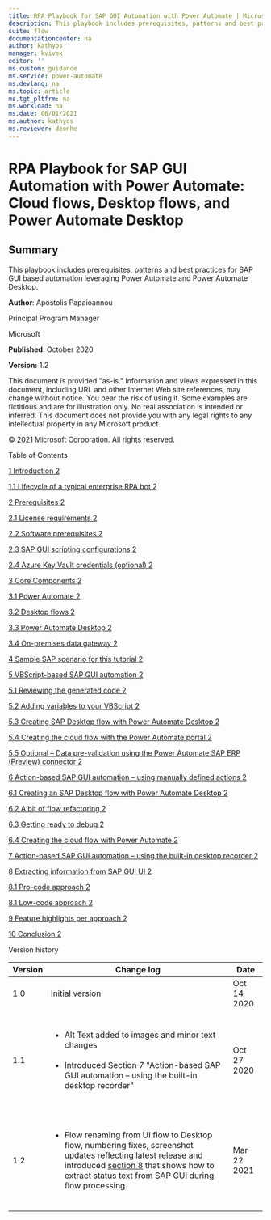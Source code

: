 ```yaml
---
title: RPA Playbook for SAP GUI Automation with Power Automate | Microsoft Docs
description: This playbook includes prerequisites, patterns and best practices for SAP GUI based automation leveraging Power Automate and Power Automate Desktop.
suite: flow
documentationcenter: na
author: kathyos
manager: kvivek
editor: ''
ms.custom: guidance
ms.service: power-automate
ms.devlang: na
ms.topic: article
ms.tgt_pltfrm: na
ms.workload: na
ms.date: 06/01/2021
ms.author: kathyos
ms.reviewer: deonhe
---
```



# RPA Playbook for SAP GUI Automation with Power Automate: Cloud flows, Desktop flows, and Power Automate Desktop

## Summary

This playbook includes prerequisites, patterns and best practices for SAP GUI based automation leveraging Power Automate and Power Automate Desktop.

**Author**: Apostolis Papaioannou

Principal Program Manager

Microsoft

**Published**: October 2020

**Version:** 1.2

This document is provided "as-is." Information and views expressed in this document, including URL and other Internet Web site references, may change without notice. You bear the risk of using it. Some examples are fictitious and are for illustration only. No real association is intended or inferred. This document does not provide you with any legal rights to any intellectual property in any Microsoft product.

© 2021 Microsoft Corporation. All rights reserved. 

Table of Contents

[1 Introduction 2](introduction.md)

[1.1 Lifecycle of a typical enterprise RPA bot 2](#lifecycle-of-a-typical-enterprise-rpa-bot)

[2 Prerequisites 2](#prerequisites)

[2.1 License requirements 2](#license-requirements)

[2.2 Software prerequisites 2](#software-prerequisites)

[2.3 SAP GUI scripting configurations 2](#sap-gui-scripting-configurations)

[2.4 Azure Key Vault credentials (optional) 2](#azure-key-vault-credentials-optional)

[3 Core Components 2](#core-components)

[3.1 Power Automate 2](#power-automate)

[3.2 Desktop flows 2](#desktop-flows)

[3.3 Power Automate Desktop 2](#power-automate-desktop)

[3.4 On-premises data gateway 2](#on-premises-data-gateway)

[4 Sample SAP scenario for this tutorial 2](#sample-sap-scenario-for-this-tutorial)

[5 VBScript-based SAP GUI automation 2](#vbscript-based-sap-gui-automation)

[5.1 Reviewing the generated code 2](#reviewing-the-generated-code)

[5.2 Adding variables to your VBScript 2](#adding-variables-to-your-vbscript)

[5.3 Creating SAP Desktop flow with Power Automate Desktop 2](#creating-sap-desktop-flow-with-power-automate-desktop)

[5.4 Creating the cloud flow with the Power Automate portal 2](#creating-the-api-flow-with-the-power-automate-portal)

[5.5 Optional – Data pre-validation using the Power Automate SAP ERP (Preview) connector 2](#optional-–-data-pre-validation-using-the-power-automate-sap-erp-preview-connector)

[6 Action-based SAP GUI automation – using manually defined actions 2](#action-based-sap-gui-automation-–-using-manually-defined-actions)

[6.1 Creating an SAP Desktop flow with Power Automate Desktop 2](#creating-an-sap-desktop-flow-with-power-automate-desktop)

[6.2 A bit of flow refactoring 2](#a-bit-of-flow-refactoring)

[6.3 Getting ready to debug 2](#getting-ready-to-debug)

[6.4 Creating the cloud flow with Power Automate 2](#creating-the-api-flow-with-power-automate)

[7 Action-based SAP GUI automation – using the built-in desktop recorder 2](#action-based-sap-gui-automation-–-using-the-built-in-desktop-recorder)

[8 Extracting information from SAP GUI UI 2](#extracting-information-from-sap-gui-ui)

[8.1 Pro-code approach 2](#pro-code-approach)

[8.1 Low-code approach 2](#low-code-approach)

[9 Feature highlights per approach 2](#feature-highlights-per-approach)

[10 Conclusion 2](#conclusion)

Version history

| Version | Change log | Date |
|-------------------------|-------------------------|-------------------------|
| 1.0 | Initial version | Oct 14 2020 |
| 1.1 | <ul></br><li>Alt Text added to images and minor text changes</li></br><li>Introduced Section 7 "Action-based SAP GUI automation – using the built-in desktop recorder"</li></br></ul> | Oct 27 2020 |
| 1.2 | <ul></br><li>Flow renaming from UI flow to Desktop flow, numbering fixes, screenshot updates reflecting latest release and introduced [section 8](#extracting-information-from-sap-gui-ui) that shows how to extract status text from SAP GUI during flow processing.</li></br></ul> | Mar 22 2021 |

